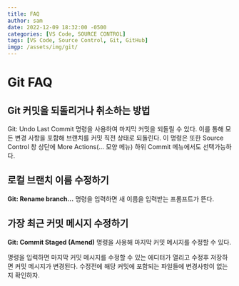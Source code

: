 ```yaml
---
title: FAQ
author: sam
date: 2022-12-09 18:32:00 -0500
categories: [VS Code, SOURCE CONTROL]
tags: [VS Code, Source Control, Git, GitHub]
imgp: /assets/img/git/
---
```


# Git FAQ

## Git 커밋을 되돌리거나 취소하는 방법

Git: Undo Last Commit 명령을 사용하여 마지막 커밋을 되돌릴 수 있다. 이를 통해 모든 변경 사항을 포함해 브랜치를 커밋 직전 상태로 되돌린다. 이 명령은 또한 Source Control 창 상단에 More Actions(… 모양 메뉴) 하위 Commit 메뉴에서도 선택가능하다.

## 로컬 브랜치 이름 수정하기

**Git: Rename branch...** 명령을 입력하면 새 이름을 입력받는 프롬프트가 뜬다.

## 가장 최근 커밋 메시지 수정하기

**Git: Commit Staged (Amend)** 명령을 사용해 마지막 커밋 메시지를 수정할 수 있다.
 
명령을 입력하면 마지막 커밋 메시지를 수정할 수 있는 에디터가 열리고 수정후 저장하면 커밋 메시지가 변경된다. 수정전에 해당 커밋에 포함되는 파일들에 변경사항이 없는지 확인하자.
